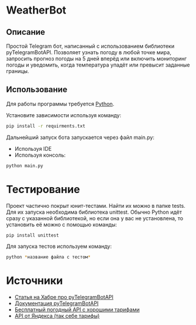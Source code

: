 # WeatherBot
## Описание

Простой Telegram бот, написанный с использованием библиотеки pyTelegramBotAPI. Позволяет узнать погоду в любой точке мира, запросить прогноз погоды на 5 дней вперёд или включить мониторинг погоды и уведомить, когда температура упадёт или превысит заданные границы.

## Использование

Для работы программы требуется [Python](https://www.python.org/).

Установите зависимости используя команду:

```sh
pip install -r requirments.txt
```

Дальнейший запуск бота запускается через файл main.py:
- Используя IDE
- Используя консоль:
```sh
python main.py
```

# Тестирование
Проект частично покрыт юнит-тестами. Найти их можно в папке tests. Для их запуска необходима библиотека unittest. Обычно Python идёт сразу с указанной библиотекой, но если она у вас не установлена, то установить её можно с помощью команды:
```sh
pip install unittest
```
Для запуска тестов используем команду:
```sh
python *название файла с тестом*
```

# Источники

- [Статья на Хабре про pyTelegramBotAPI](https://habr.com/ru/articles/580408/)
- [Документация pyTelegramBotAPI](https://pytba.readthedocs.io/en/latest/)
- [Бесплатный погодный API с хорошими тарифами](https://openweathermap.org/api)
- [API от Яндекса (так себе тарифы)](https://yandex.ru/dev/weather/)
